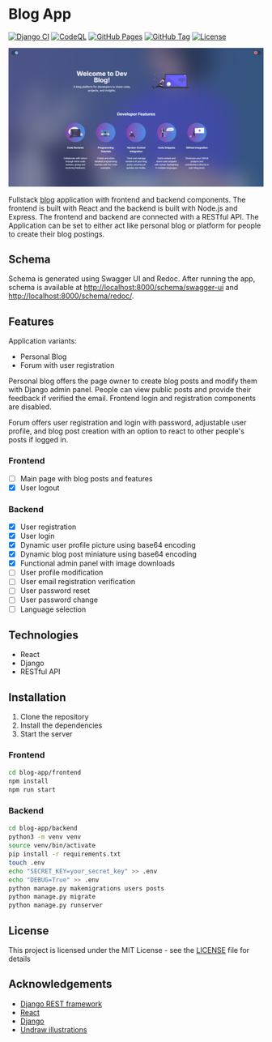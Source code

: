# Blog App

[![Django CI](https://github.com/milosz275/blog-app/actions/workflows/django.yml/badge.svg)](https://github.com/milosz275/blog-app/actions/workflows/django.yml)
[![CodeQL](https://github.com/milosz275/blog-app/actions/workflows/github-code-scanning/codeql/badge.svg)](https://github.com/milosz275/blog-app/actions/workflows/github-code-scanning/codeql)
[![GitHub Pages](https://github.com/milosz275/blog-app/actions/workflows/pages/pages-build-deployment/badge.svg)](https://github.com/milosz275/blog-app/actions/workflows/pages/pages-build-deployment)
[![GitHub Tag](https://img.shields.io/github/v/tag/milosz275/blog-app)](https://github.com/milosz275/blog-app/)
[![License](https://img.shields.io/github/license/milosz275/blog-app)](LICENSE)

![Logo](assets/logo.png)

Fullstack [blog](https://github.com/milosz275/blog-app) application with frontend and backend components. The frontend is built with React and the backend is built with Node.js and Express. The frontend and backend are connected with a RESTful API. The Application can be set to either act like personal blog or platform for people to create their blog postings.

## Schema

Schema is generated using Swagger UI and Redoc. After running the app, schema is available at [http://localhost:8000/schema/swagger-ui](http://localhost:8000/schema/swagger-ui/) and [http://localhost:8000/schema/redoc/](http://localhost:8000/schema/redoc/).

## Features

Application variants:

- Personal Blog
- Forum with user registration

Personal blog offers the page owner to create blog posts and modify them with Django admin panel. People can view public posts and provide their feedback if verified the email. Frontend login and registration components are disabled.

Forum offers user registration and login with password, adjustable user profile, and blog post creation with an option to react to other people's posts if logged in.

### Frontend

- [ ] Main page with blog posts and features
- [x] User logout

### Backend

- [x] User registration
- [x] User login
- [x] Dynamic user profile picture using base64 encoding
- [x] Dynamic blog post miniature using base64 encoding
- [x] Functional admin panel with image downloads
- [ ] User profile modification
- [ ] User email registration verification
- [ ] User password reset
- [ ] User password change
- [ ] Language selection

## Technologies

- React
- Django
- RESTful API

## Installation

1. Clone the repository
2. Install the dependencies
3. Start the server

### Frontend

```bash
cd blog-app/frontend
npm install
npm run start
```

### Backend

```bash
cd blog-app/backend
python3 -m venv venv
source venv/bin/activate
pip install -r requirements.txt
touch .env
echo "SECRET_KEY=your_secret_key" >> .env
echo "DEBUG=True" >> .env
python manage.py makemigrations users posts
python manage.py migrate
python manage.py runserver
```

## License

This project is licensed under the MIT License - see the [LICENSE](LICENSE) file for details

## Acknowledgements

- [Django REST framework](https://www.django-rest-framework.org/)
- [React](https://reactjs.org/)
- [Django](https://www.djangoproject.com/)
- [Undraw illustrations](https://undraw.co/)
